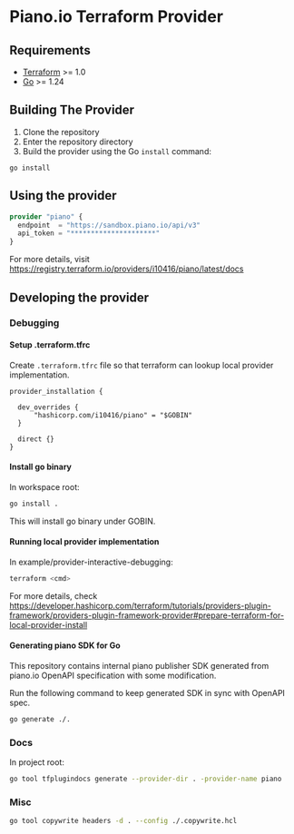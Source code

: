 # Piano.io Terraform Provider

## Requirements

- [Terraform](https://developer.hashicorp.com/terraform/downloads) >= 1.0
- [Go](https://golang.org/doc/install) >= 1.24

## Building The Provider

1. Clone the repository
1. Enter the repository directory
1. Build the provider using the Go `install` command:

```shell
go install
```

## Using the provider

```tf
provider "piano" {
  endpoint  = "https://sandbox.piano.io/api/v3"
  api_token = "*********************"
}
```

For more details, visit https://registry.terraform.io/providers/i10416/piano/latest/docs

## Developing the provider

### Debugging

#### Setup .terraform.tfrc

Create `.terraform.tfrc` file so that terraform can lookup local provider implementation.

```
provider_installation {

  dev_overrides {
      "hashicorp.com/i10416/piano" = "$GOBIN"
  }

  direct {}
}

```

#### Install go binary

In workspace root:

```sh
go install .
```

This will install go binary under GOBIN.

#### Running local provider implementation
In example/provider-interactive-debugging:

```sh
terraform <cmd>
```

For more details, check https://developer.hashicorp.com/terraform/tutorials/providers-plugin-framework/providers-plugin-framework-provider#prepare-terraform-for-local-provider-install

#### Generating piano SDK for Go

This repository contains internal piano publisher SDK generated from piano.io OpenAPI specification with some modification.

Run the following command to keep generated SDK in sync with OpenAPI spec.

```sh
go generate ./.
```

### Docs

In project root:

```sh
go tool tfplugindocs generate --provider-dir . -provider-name piano
```

### Misc

```sh
go tool copywrite headers -d . --config ./.copywrite.hcl
```
